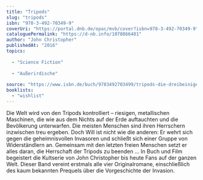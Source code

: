 ```yaml
---
title: "Tripods"
slug: "tripods"
isbn: "978-3-492-70349-9"
coverUri: "https://portal.dnb.de/opac/mvb/cover?isbn=978-3-492-70349-9"
cataloguePermalink: "https://d-nb.info/1078866481"
author: "John Christopher"
publishedAt: "2016"
topics:
  
  - "Science Fiction"
    
  - "Außerirdische"
    
source: "https://www.isbn.de/buch/9783492703499/tripods-die-dreibeinigen-herrscher"
booklists: 
  - "wishlist"
---
```

Die Welt wird von den Tripods kontrolliert – riesigen, metallischen Maschinen, 
die wie aus dem Nichts auf der Erde auftauchten und die Bevölkerung 
unterwarfen. Die meisten Menschen sind ihren Herrschern inzwischen treu 
ergeben. Doch Will ist nicht wie die anderen: Er wehrt sich gegen die 
geheimnisvollen Invasoren und schließt sich einer Gruppe von Widerständlern 
an. Gemeinsam mit den letzten freien Menschen setzt er alles daran, die 
Herrschaft der Tripods zu beenden ... In Buch und Film begeistert die 
Kultserie von John Christopher bis heute Fans auf der ganzen Welt. Dieser Band 
vereint erstmals alle vier Originalromane, einschließlich des kaum bekannten 
Prequels über die Vorgeschichte der Invasion.